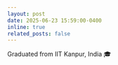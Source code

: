 ```yaml
---
layout: post
date: 2025-06-23 15:59:00-0400
inline: true
related_posts: false
---
```

Graduated from IIT Kanpur, India 🎓
